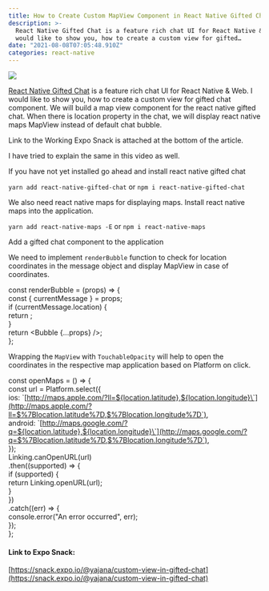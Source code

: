 ```yaml
---
title: How to Create Custom MapView Component in React Native Gifted Chat
description: >-
  React Native Gifted Chat is a feature rich chat UI for React Native & Web. I
  would like to show you, how to create a custom view for gifted…
date: "2021-08-08T07:05:48.910Z"
categories: react-native
---
```


![](/images/1__eNVnZl3wvFygxMBzNVThnw.png)

[React Native Gifted Chat](https://github.com/FaridSafi/react-native-gifted-chat) is a feature rich chat UI for React Native & Web. I would like to show you, how to create a custom view for gifted chat component. We will build a map view component for the react native gifted chat. When there is location property in the chat, we will display react native maps MapView instead of default chat bubble.

Link to the Working Expo Snack is attached at the bottom of the article.

I have tried to explain the same in this video as well.

If you have not yet installed go ahead and install react native gifted chat

`yarn add react-native-gifted-chat` or `npm i react-native-gifted-chat`

We also need react native maps for displaying maps. Install react native maps into the application.

`yarn add react-native-maps -E` or `npm i react-native-maps`

Add a gifted chat component to the application

We need to implement `renderBubble` function to check for location coordinates in the message object and display MapView in case of coordinates.

const renderBubble = (props) => {  
 const { currentMessage } = props;  
 if (currentMessage.location) {  
 return <LocationView location={currentMessage.location} />;  
 }  
 return <Bubble {...props} />;  
};

Wrapping the `MapView` with `TouchableOpacity` will help to open the coordinates in the respective map application based on Platform on click.

const openMaps = () => {  
 const url = Platform.select({  
 ios: \`[http://maps.apple.com/?ll=${location.latitude},${location.longitude}\`](http://maps.apple.com/?ll=$%7Blocation.latitude%7D,$%7Blocation.longitude%7D`),  
 android: \`[http://maps.google.com/?q=${location.latitude},${location.longitude}\`](http://maps.google.com/?q=$%7Blocation.latitude%7D,$%7Blocation.longitude%7D`),  
 });  
 Linking.canOpenURL(url)  
 .then((supported) => {  
 if (supported) {  
 return Linking.openURL(url);  
 }  
 })  
 .catch((err) => {  
 console.error("An error occurred", err);  
 });  
 };

#### Link to Expo Snack:

[https://snack.expo.io/@yajana/custom-view-in-gifted-chat](https://snack.expo.io/@yajana/custom-view-in-gifted-chat)
